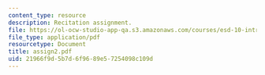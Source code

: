 ```yaml
---
content_type: resource
description: Recitation assignment.
file: https://ol-ocw-studio-app-qa.s3.amazonaws.com/courses/esd-10-introduction-to-technology-and-policy-fall-2006/21966f9d5b7d6f9689e57254098c109d_assign2.pdf
file_type: application/pdf
resourcetype: Document
title: assign2.pdf
uid: 21966f9d-5b7d-6f96-89e5-7254098c109d
---
```

